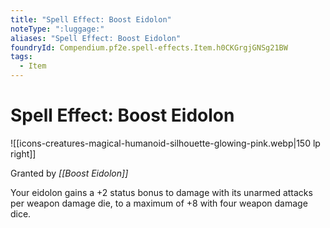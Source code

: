 ```yaml
---
title: "Spell Effect: Boost Eidolon"
noteType: ":luggage:"
aliases: "Spell Effect: Boost Eidolon"
foundryId: Compendium.pf2e.spell-effects.Item.h0CKGrgjGNSg21BW
tags:
  - Item
---
```


# Spell Effect: Boost Eidolon
![[icons-creatures-magical-humanoid-silhouette-glowing-pink.webp|150 lp right]]

Granted by _[[Boost Eidolon]]_

Your eidolon gains a +2 status bonus to damage with its unarmed attacks per weapon damage die, to a maximum of +8 with four weapon damage dice.
